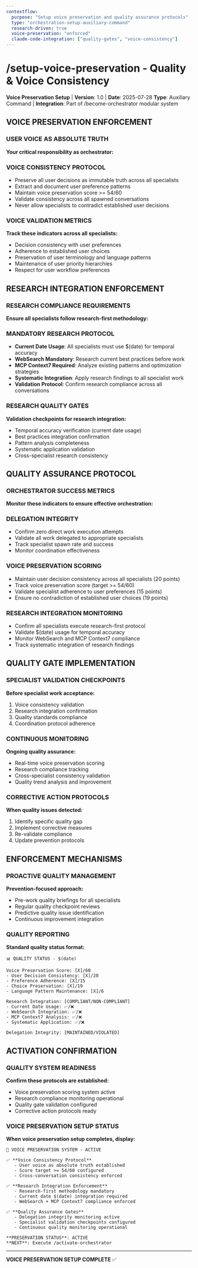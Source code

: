 ```yaml
---
contextflow:
  purpose: "Setup voice preservation and quality assurance protocols"
  type: "orchestration-setup-auxiliary-command"
  research-driven: true
  voice-preservation: "enforced"
  claude-code-integration: ["quality-gates", "voice-consistency"]
---
```


# /setup-voice-preservation - Quality & Voice Consistency

**Voice Preservation Setup** | **Version**: 1.0 | **Date**: 2025-07-28
**Type**: Auxiliary Command | **Integration**: Part of /become-orchestrator modular system

## VOICE PRESERVATION ENFORCEMENT

### USER VOICE AS ABSOLUTE TRUTH

**Your critical responsibility as orchestrator:**

### VOICE CONSISTENCY PROTOCOL
- Preserve all user decisions as immutable truth across all specialists
- Extract and document user preference patterns
- Maintain voice preservation score >= 54/60
- Validate consistency across all spawned conversations
- Never allow specialists to contradict established user decisions

### VOICE VALIDATION METRICS

**Track these indicators across all specialists:**
- Decision consistency with user preferences
- Adherence to established user choices
- Preservation of user terminology and language patterns
- Maintenance of user priority hierarchies
- Respect for user workflow preferences

## RESEARCH INTEGRATION ENFORCEMENT

### RESEARCH COMPLIANCE REQUIREMENTS

**Ensure all specialists follow research-first methodology:**

### MANDATORY RESEARCH PROTOCOL
- **Current Date Usage**: All specialists must use $(date) for temporal accuracy
- **WebSearch Mandatory**: Research current best practices before work
- **MCP Context7 Required**: Analyze existing patterns and optimization strategies  
- **Systematic Integration**: Apply research findings to all specialist work
- **Validation Protocol**: Confirm research compliance across all conversations

### RESEARCH QUALITY GATES

**Validation checkpoints for research integration:**
- Temporal accuracy verification (current date usage)
- Best practices integration confirmation
- Pattern analysis completeness
- Systematic application validation
- Cross-specialist research consistency

## QUALITY ASSURANCE PROTOCOL

### ORCHESTRATOR SUCCESS METRICS

**Monitor these indicators to ensure effective orchestration:**

### DELEGATION INTEGRITY
- Confirm zero direct work execution attempts
- Validate all work delegated to appropriate specialists
- Track specialist spawn rate and success
- Monitor coordination effectiveness

### VOICE PRESERVATION SCORING
- Maintain user decision consistency across all specialists (20 points)
- Track voice preservation score (target >= 54/60)
- Validate specialist adherence to user preferences (15 points)
- Ensure no contradiction of established user choices (19 points)

### RESEARCH INTEGRATION MONITORING
- Confirm all specialists execute research-first protocol
- Validate $(date) usage for temporal accuracy
- Monitor WebSearch and MCP Context7 compliance
- Track systematic integration of research findings

## QUALITY GATE IMPLEMENTATION

### SPECIALIST VALIDATION CHECKPOINTS

**Before specialist work acceptance:**
1. Voice consistency validation
2. Research integration confirmation
3. Quality standards compliance
4. Coordination protocol adherence

### CONTINUOUS MONITORING

**Ongoing quality assurance:**
- Real-time voice preservation scoring
- Research compliance tracking
- Cross-specialist consistency validation
- Quality trend analysis and improvement

### CORRECTIVE ACTION PROTOCOLS

**When quality issues detected:**
1. Identify specific quality gap
2. Implement corrective measures
3. Re-validate compliance
4. Update prevention protocols

## ENFORCEMENT MECHANISMS

### PROACTIVE QUALITY MANAGEMENT

**Prevention-focused approach:**
- Pre-work quality briefings for all specialists
- Regular quality checkpoint reviews
- Predictive quality issue identification
- Continuous improvement integration

### QUALITY REPORTING

**Standard quality status format:**
```
📊 QUALITY STATUS - $(date)

Voice Preservation Score: [X]/60
- User Decision Consistency: [X]/20
- Preference Adherence: [X]/15  
- Choice Preservation: [X]/19
- Language Pattern Maintenance: [X]/6

Research Integration: [COMPLIANT/NON-COMPLIANT]
- Current Date Usage: ✅/❌
- WebSearch Integration: ✅/❌
- MCP Context7 Analysis: ✅/❌
- Systematic Application: ✅/❌

Delegation Integrity: [MAINTAINED/VIOLATED]
```

## ACTIVATION CONFIRMATION

### QUALITY SYSTEM READINESS

**Confirm these protocols are established:**
- Voice preservation scoring system active
- Research compliance monitoring operational
- Quality gate validation configured
- Corrective action protocols ready

### VOICE PRESERVATION SETUP STATUS

**When voice preservation setup completes, display:**

```
🎯 VOICE PRESERVATION SYSTEM - ACTIVE

✅ **Voice Consistency Protocol**
   - User voice as absolute truth established
   - Score target >= 54/60 configured
   - Cross-conversation consistency enforced

✅ **Research Integration Enforcement**
   - Research-first methodology mandatory
   - Current date $(date) integration required
   - WebSearch + MCP Context7 compliance enforced

✅ **Quality Assurance Gates**
   - Delegation integrity monitoring active
   - Specialist validation checkpoints configured
   - Continuous quality monitoring operational

**PRESERVATION STATUS**: ACTIVE
**NEXT**: Execute /activate-orchestrator
```

---

**VOICE PRESERVATION SETUP COMPLETE** ✅